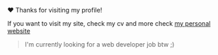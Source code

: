 ❤️ Thanks for visiting my profile!

If you want to visit my site, check my cv and more check [my personal website](https://sxdny.dev)

> I'm currently looking for a web developer job btw ;)

